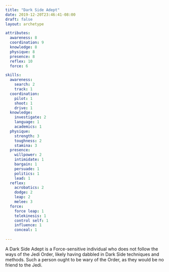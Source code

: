 ```yaml
---
title: "Dark Side Adept"
date: 2019-12-20T23:46:41-08:00
draft: false
layout: archetype

attributes:
  awareness: 8
  coordination: 9
  knowledge: 8
  physique: 8
  presence: 8
  reflex: 10
  force: 6

skills:
  awareness:
    search: 2
    track: 1
  coordination:
    pilot: 1
    shoot: 1
    drive: 1
  knowledge:
    investigate: 2
    language: 1   
    academics: 1
  physique:
    strength: 3
    toughness: 2
    stamina: 3
  presence:
    willpower: 2
    intimidate: 1
    bargain: 1
    persuade: 1
    politics: 1
    lead: 1
  reflex:
    acrobatics: 2
    dodge: 2
    leap: 2
    melee: 3
  force:
    force leap: 1
    telekinesis: 1
    control self: 1
    influence: 1
    conceal: 1
    
---
```

A Dark Side Adept is a Force-sensitive individual who does not follow the ways of the Jedi Order, likely having dabbled in Dark Side techniques and methods. Such a person ought to be wary of the Order, as they would be no friend to the Jedi. 
